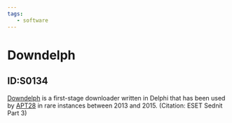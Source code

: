 ```yaml
---
tags:
   - software
---
```

# Downdelph
## ID:S0134
[Downdelph](/mitre/software/S0134) is a first-stage downloader written in Delphi that has been used by [APT28](/mitre/groups/G0007) in rare instances between 2013 and 2015. (Citation: ESET Sednit Part 3)
